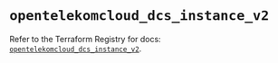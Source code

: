 # `opentelekomcloud_dcs_instance_v2`

Refer to the Terraform Registry for docs: [`opentelekomcloud_dcs_instance_v2`](https://registry.terraform.io/providers/opentelekomcloud/opentelekomcloud/1.36.33/docs/resources/dcs_instance_v2).
